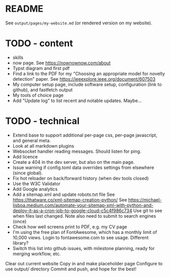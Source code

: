 # README

See `output/pages/my-website.md` (or rendered version on my website).

# TODO - content

- skills
- now page. See https://nownownow.com/about
- Typst diagram and first pdf
- Find a link to the PDF for my "Choosing an appropriate model for novelty detection" paper.
  See https://ieeexplore.ieee.org/document/607503
- My computer setup page, include software setup, configuration (link to github), and fastfetch output
- My tools of choice page
- Add "Update log" to list recent and notable updates. Maybe...

# TODO - technical

- Extend base to support additional per-page css, per-page javascript, and general meta.
- Look at all markdown plugins
- Websocket handler reading messages. Should listen for ping.
- Add licence
- Create a 404 in the dev server, but also on the main page.
- Issue warning if config.toml data overrides settings from elsewhere (since global).
- Fix hot reloader on back/forward history (when dev tools closed)
- Use the W3C Validator
- Add Google analytics
- Add a sitemap.xml and update robots.txt file
  See https://thatware.co/xml-sitemap-creation-python/
  See https://michael-lisboa.medium.com/automate-your-sitemap-xml-with-python-and-deploy-it-as-a-cron-job-to-google-cloud-c5c4f986c734
  Use git to see when files last changed.
  Note also need to submit to search engines (once)
- Check how well screens print to PDF, e.g. my CV page
- I'm using the free plan of FontAwesome, which has a monthly limit of 10,000 views. Login to fontawesome.com to see usage. Different library?
- Switch this list into github issues, with milestone planning, ready for merging workflow, etc.

Clear out current website
Copy in and make placeholder page
Configure to use output/ directory
Commit and push, and hope for the best!

